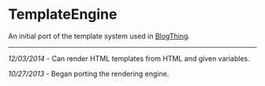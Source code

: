 TemplateEngine
==============

An initial port of the template system used in [BlogThing](https://github.com/andreburto/BlogThing).

-----

*12/03/2014* - Can render HTML templates from HTML and given variables.

*10/27/2013* - Began porting the rendering engine.
